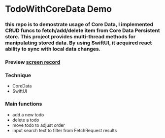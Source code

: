 
# TodoWithCoreData Demo
### this repo is to demostrate usage of Core Data, I implemented CRUD funcs to fetch/add/delete item from Core Data Persistent store. This project provides multi-thread methods for manipulating stored data. By using SwiftUI, it acquired react ability to sync with local data changes. 

### Preview [screen record](https://github.com/xcwxcw91/todoWithCoreData/blob/main/demo.mp4)


### Technique
* CoreData
* SwiftUI

### Main functions
* add a new todo
* delete a todo
* move todo to adjust order
* input search text to filter from FetchRequest results


